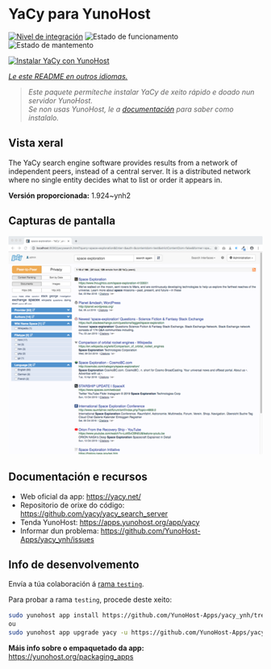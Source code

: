 <!--
NOTA: Este README foi creado automáticamente por <https://github.com/YunoHost/apps/tree/master/tools/readme_generator>
NON debe editarse manualmente.
-->

# YaCy para YunoHost

[![Nivel de integración](https://apps.yunohost.org/badge/integration/yacy)](https://ci-apps.yunohost.org/ci/apps/yacy/)
![Estado de funcionamento](https://apps.yunohost.org/badge/state/yacy)
![Estado de mantemento](https://apps.yunohost.org/badge/maintained/yacy)

[![Instalar YaCy con YunoHost](https://install-app.yunohost.org/install-with-yunohost.svg)](https://install-app.yunohost.org/?app=yacy)

*[Le este README en outros idiomas.](./ALL_README.md)*

> *Este paquete permíteche instalar YaCy de xeito rápido e doado nun servidor YunoHost.*  
> *Se non usas YunoHost, le a [documentación](https://yunohost.org/install) para saber como instalalo.*

## Vista xeral

The YaCy search engine software provides results from a network of independent peers, instead of a central server.
It is a distributed network where no single entity decides what to list or order it appears in.


**Versión proporcionada:** 1.924~ynh2

## Capturas de pantalla

![Captura de pantalla de YaCy](./doc/screenshots/screenshot01.png)

## Documentación e recursos

- Web oficial da app: <https://yacy.net/>
- Repositorio de orixe do código: <https://github.com/yacy/yacy_search_server>
- Tenda YunoHost: <https://apps.yunohost.org/app/yacy>
- Informar dun problema: <https://github.com/YunoHost-Apps/yacy_ynh/issues>

## Info de desenvolvemento

Envía a túa colaboración á [rama `testing`](https://github.com/YunoHost-Apps/yacy_ynh/tree/testing).

Para probar a rama `testing`, procede deste xeito:

```bash
sudo yunohost app install https://github.com/YunoHost-Apps/yacy_ynh/tree/testing --debug
ou
sudo yunohost app upgrade yacy -u https://github.com/YunoHost-Apps/yacy_ynh/tree/testing --debug
```

**Máis info sobre o empaquetado da app:** <https://yunohost.org/packaging_apps>
